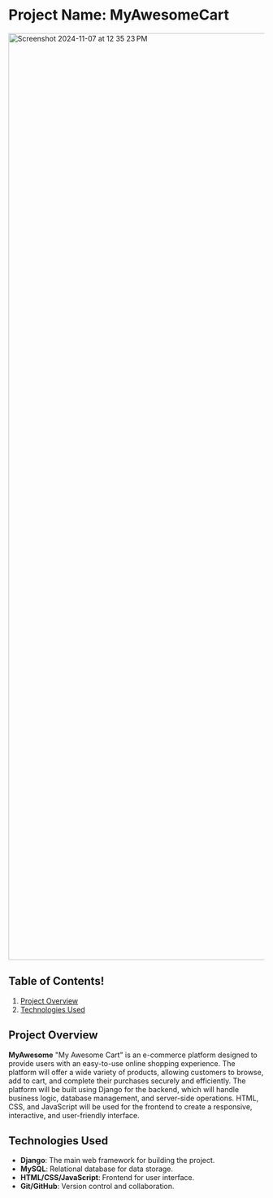 # Project Name: **MyAwesomeCart**

<img width="1822" alt="Screenshot 2024-11-07 at 12 35 23 PM" src="https://github.com/user-attachments/assets/ed3a02ea-89d5-44cc-bb37-674ba4ea03e5">

## Table of Contents!

1. [Project Overview](#project-overview)
2. [Technologies Used](#technologies-used)

## Project Overview

**MyAwesome** "My Awesome Cart" is an e-commerce platform designed to provide users with an easy-to-use online shopping experience. The platform will offer a wide variety of products, allowing customers to browse, add to cart, and complete their purchases securely and efficiently.
The platform will be built using Django for the backend, which will handle business logic, database management, and server-side operations. HTML, CSS, and JavaScript will be used for the frontend to create a responsive, interactive, and user-friendly interface.

## Technologies Used
- **Django**: The main web framework for building the project.
- **MySQL**: Relational database for data storage.
- **HTML/CSS/JavaScript**: Frontend for user interface.
- **Git/GitHub**: Version control and collaboration.

